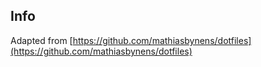 ## Info

Adapted from [https://github.com/mathiasbynens/dotfiles](https://github.com/mathiasbynens/dotfiles)
